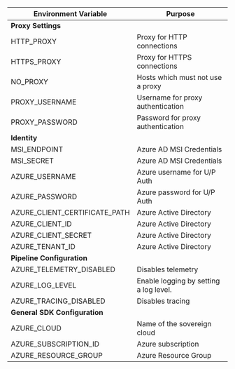 | Environment Variable          | Purpose                                |
|-------------------------------|----------------------------------------|
| **Proxy Settings**                                                    ||
| HTTP_PROXY                    | Proxy for HTTP connections             |
| HTTPS_PROXY                   | Proxy for HTTPS connections            |
| NO_PROXY                      | Hosts which must not use a proxy       |
| PROXY_USERNAME                | Username for proxy authentication      |
| PROXY_PASSWORD                | Password for proxy authentication      |
| **Identity**                                                          ||
| MSI_ENDPOINT                  | Azure AD MSI Credentials               |
| MSI_SECRET                    | Azure AD MSI Credentials               |
| AZURE_USERNAME                | Azure username for U/P Auth            |
| AZURE_PASSWORD                | Azure password for U/P Auth            |
| AZURE_CLIENT_CERTIFICATE_PATH | Azure Active Directory                 |
| AZURE_CLIENT_ID               | Azure Active Directory                 |
| AZURE_CLIENT_SECRET           | Azure Active Directory                 |
| AZURE_TENANT_ID               | Azure Active Directory                 |
| **Pipeline Configuration**                                            ||
| AZURE_TELEMETRY_DISABLED      | Disables telemetry                     |
| AZURE_LOG_LEVEL               | Enable logging by setting a log level. |
| AZURE_TRACING_DISABLED        | Disables tracing                       |
| **General SDK Configuration**                                         ||
| AZURE_CLOUD                   | Name of the sovereign cloud            |
| AZURE_SUBSCRIPTION_ID         | Azure subscription                     |
| AZURE_RESOURCE_GROUP          | Azure Resource Group                   |
